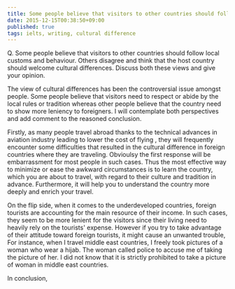 ```yaml
---
title: Some people believe that visitors to other countries should follow local customs and behaviour. Others disagree and think that the host country should welcome cultural differences.
date: 2015-12-15T00:38:50+09:00
published: true
tags: ielts, writing, cultural difference
---
```



Q. Some people believe that visitors to other countries should follow local customs and behaviour. Others disagree and think that the host country should welcome cultural differences.
Discuss both these views and give your opinion.


The view of cultural differences has been the controversial issue amongst people. Some people believe that visitors need to respect or abide by the local rules or tradition whereas other people believe that the country need to show more leniency to foreigners. I will contemplate both perspectives and add comment to the reasoned conclusion.

Firstly, as many people travel abroad thanks to the technical advances in aviation industry leading to lower the cost of flying , they will frequently encounter some difficulties that resulted in the cultural difference in foreign countries where they are traveling. Obvioulsy the first response will be embarrassment for most people in such cases. Thus the most effective way to minimize or ease the awkward circumstances is to learn the country, which you are about to travel, with regard to their culture and tradition  in advance. Furthermore, it will help you to understand the country more deeply and enrich your travel.

On the flip side, when it comes to the underdeveloped countries, foreign tourists are accounting for the main resource of their income. In such cases, they seem to be more lenient for the visitors since their living need to heavily rely on the tourists' expense. However if you try to take advantage of their attitude toward foreign tourists, it might cause an unwanted trouble, For instance, when I travel middle east countries, I freely took pictures of a woman who wear a hijab. The woman called police to accuse me of taking the picture of her. I did not know that it is strictly prohibited to take a picture of woman in middle east countries.

In conclusion,
